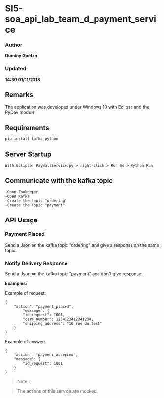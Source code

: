 # SI5-soa_api_lab_team_d_payment_service

### Author
__Duminy Gaétan__
### Updated
__14:30 01/11/2018__

## Remarks

The application was developed under Windows 10 with Eclipse and the PyDev module.

## Requirements

```
pip install kafka-python
```

## Server Startup

```
With Eclipse: PaywallService.py > right-click > Run As > Python Run
```

## Communicate with the kafka topic

```
-Open Zookeeper
-Open Kafka
-Create the topic "ordering"
-Create the topic "payment"
```

## API Usage

### Payment Placed

Send a Json on the kafka topic "ordering" and give a response on the same topic.

### Notify Delivery Response

Send a Json on the kafka topic "payment" and don't give response.

**Examples:**

Example of request:

```
{	
	"action": "payment_placed",
        "message": {
	    "id_request": 1001,
	    "card_number": 1234123412341234,
	    "shipping_address": "10 rue du test"
	}
}
```

Example of answer:
```
{
    "action": "payment_accepted",
    "message": {
    	"id_request": 1001
    }
}
```

> Note :

> The actions of this service are mocked
